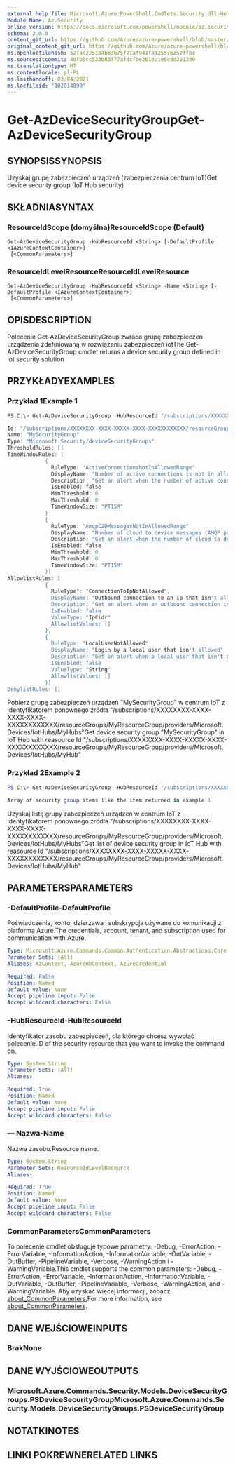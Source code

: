 ```yaml
---
external help file: Microsoft.Azure.PowerShell.Cmdlets.Security.dll-Help.xml
Module Name: Az.Security
online version: https://docs.microsoft.com/powershell/module/az.security/Get-AzDeviceSecurityGroup
schema: 2.0.0
content_git_url: https://github.com/Azure/azure-powershell/blob/master/src/Security/Security/help/Get-AzDeviceSecurityGroup.md
original_content_git_url: https://github.com/Azure/azure-powershell/blob/master/src/Security/Security/help/Get-AzDeviceSecurityGroup.md
ms.openlocfilehash: 52fae225184b83675f21af941fa125576252ffbc
ms.sourcegitcommit: 4dfb0cc533b83f77afdcfbe2618c1e6c8d221330
ms.translationtype: MT
ms.contentlocale: pl-PL
ms.lasthandoff: 03/04/2021
ms.locfileid: "102014890"
---
```

# <span data-ttu-id="356e1-101">Get-AzDeviceSecurityGroup</span><span class="sxs-lookup"><span data-stu-id="356e1-101">Get-AzDeviceSecurityGroup</span></span>

## <span data-ttu-id="356e1-102">SYNOPSIS</span><span class="sxs-lookup"><span data-stu-id="356e1-102">SYNOPSIS</span></span>
<span data-ttu-id="356e1-103">Uzyskaj grupę zabezpieczeń urządzeń (zabezpieczenia centrum IoT)</span><span class="sxs-lookup"><span data-stu-id="356e1-103">Get device security group (IoT Hub security)</span></span>

## <span data-ttu-id="356e1-104">SKŁADNIA</span><span class="sxs-lookup"><span data-stu-id="356e1-104">SYNTAX</span></span>

### <span data-ttu-id="356e1-105">ResourceIdScope (domyślna)</span><span class="sxs-lookup"><span data-stu-id="356e1-105">ResourceIdScope (Default)</span></span>
```
Get-AzDeviceSecurityGroup -HubResourceId <String> [-DefaultProfile <IAzureContextContainer>]
 [<CommonParameters>]
```

### <span data-ttu-id="356e1-106">ResourceIdLevelResource</span><span class="sxs-lookup"><span data-stu-id="356e1-106">ResourceIdLevelResource</span></span>
```
Get-AzDeviceSecurityGroup -HubResourceId <String> -Name <String> [-DefaultProfile <IAzureContextContainer>]
 [<CommonParameters>]
```

## <span data-ttu-id="356e1-107">OPIS</span><span class="sxs-lookup"><span data-stu-id="356e1-107">DESCRIPTION</span></span>
<span data-ttu-id="356e1-108">Polecenie Get-AzDeviceSecurityGroup zwraca grupę zabezpieczeń urządzenia zdefiniowaną w rozwiązaniu zabezpieczeń iot</span><span class="sxs-lookup"><span data-stu-id="356e1-108">The Get-AzDeviceSecurityGroup cmdlet returns a device security group defined in iot security solution</span></span>

## <span data-ttu-id="356e1-109">PRZYKŁADY</span><span class="sxs-lookup"><span data-stu-id="356e1-109">EXAMPLES</span></span>

### <span data-ttu-id="356e1-110">Przykład 1</span><span class="sxs-lookup"><span data-stu-id="356e1-110">Example 1</span></span>
```powershell
PS C:\> Get-AzDeviceSecurityGroup -HubResourceId "/subscriptions/XXXXXXXX-XXXX-XXXXX-XXXX-XXXXXXXXXXXX/resourceGroups/MyResourceGroup/providers/Microsoft.Devices/IotHubs/MyHub" -Name "MySecurityGroup" 

Id: "/subscriptions/XXXXXXXX-XXXX-XXXXX-XXXX-XXXXXXXXXXXX/resourceGroups/MyResourceGroup/providers/Microsoft.Devices/IotHubs/MyHub/providers/Microsoft.Security/deviceSecurityGroups/MySecurityGroup"
Name: "MySecurityGroup"
Type: "Microsoft.Security/deviceSecurityGroups"
ThresholdRules: []
TimeWindowRules: [
            {
              RuleType: "ActiveConnectionsNotInAllowedRange"
              DisplayName: "Number of active connections is not in allowed range"
              Description: "Get an alert when the number of active connections of a device in the time window is not in the allowed range"
              IsEnabled: false
              MinThreshold: 0
              MaxThreshold: 0
              TimeWindowSize: "PT15M"
            }
            {
              RuleType: "AmqpC2DMessagesNotInAllowedRange"
              DisplayName: "Number of cloud to device messages (AMQP protocol) is not in allowed range"
              Description: "Get an alert when the number of cloud to device messages (AMQP protocol) in the time window is not in the allowed range"
              IsEnabled: false
              MinThreshold: 0
              MaxThreshold: 0
              TimeWindowSize: "PT15M"
            }]
AllowlistRules: [
            {
              RuleType": "ConnectionToIpNotAllowed",
              DisplayName: "Outbound connection to an ip that isn't allowed"
              Description: "Get an alert when an outbound connection is created between your device and an ip that isn't allowed"
              IsEnabled: false
              ValueType: "IpCidr"
              AllowlistValues: []
            },
            {
              RuleType: "LocalUserNotAllowed"
              DisplayName: "Login by a local user that isn't allowed"
              Description: "Get an alert when a local user that isn't allowed logins to the device"
              IsEnabled: false
              ValueType: "String"
              AllowlistValues: []
            }]
DenylistRules: []
```

<span data-ttu-id="356e1-111">Pobierz grupę zabezpieczeń urządzeń "MySecurityGroup" w centrum IoT z identyfikatorem ponownego źródła "/subscriptions/XXXXXXXX-XXXX-XXXX-XXXX-XXXXXXXXXXXX/resourceGroups/MyResourceGroup/providers/Microsoft.Devices/IotHubs/MyHubs"</span><span class="sxs-lookup"><span data-stu-id="356e1-111">Get device security group "MySecurityGroup" in IoT Hub with reasource Id "/subscriptions/XXXXXXXX-XXXX-XXXXX-XXXX-XXXXXXXXXXXX/resourceGroups/MyResourceGroup/providers/Microsoft.Devices/IotHubs/MyHub"</span></span>

### <span data-ttu-id="356e1-112">Przykład 2</span><span class="sxs-lookup"><span data-stu-id="356e1-112">Example 2</span></span>
```powershell
PS C:\> Get-AzDeviceSecurityGroup -HubResourceId "/subscriptions/XXXXXXXX-XXXX-XXXXX-XXXX-XXXXXXXXXXXX/resourceGroups/MyResourceGroup/providers/Microsoft.Devices/IotHubs/MyHub" 

Array of security group items like the item returned in example 1
```

<span data-ttu-id="356e1-113">Uzyskaj listę grupy zabezpieczeń urządzeń w centrum IoT z identyfikatorem ponownego źródła "/subscriptions/XXXXXXXX-XXXX-XXXX-XXXX-XXXXXXXXXXXX/resourceGroups/MyResourceGroup/providers/Microsoft.Devices/IotHubs/MyHubs"</span><span class="sxs-lookup"><span data-stu-id="356e1-113">Get list of device security group in IoT Hub with reasource Id "/subscriptions/XXXXXXXX-XXXX-XXXXX-XXXX-XXXXXXXXXXXX/resourceGroups/MyResourceGroup/providers/Microsoft.Devices/IotHubs/MyHub"</span></span>

## <span data-ttu-id="356e1-114">PARAMETERS</span><span class="sxs-lookup"><span data-stu-id="356e1-114">PARAMETERS</span></span>

### <span data-ttu-id="356e1-115">-DefaultProfile</span><span class="sxs-lookup"><span data-stu-id="356e1-115">-DefaultProfile</span></span>
<span data-ttu-id="356e1-116">Poświadczenia, konto, dzierżawa i subskrypcja używane do komunikacji z platformą Azure.</span><span class="sxs-lookup"><span data-stu-id="356e1-116">The credentials, account, tenant, and subscription used for communication with Azure.</span></span>

```yaml
Type: Microsoft.Azure.Commands.Common.Authentication.Abstractions.Core.IAzureContextContainer
Parameter Sets: (All)
Aliases: AzContext, AzureRmContext, AzureCredential

Required: False
Position: Named
Default value: None
Accept pipeline input: False
Accept wildcard characters: False
```

### <span data-ttu-id="356e1-117">-HubResourceId</span><span class="sxs-lookup"><span data-stu-id="356e1-117">-HubResourceId</span></span>
<span data-ttu-id="356e1-118">Identyfikator zasobu zabezpieczeń, dla którego chcesz wywołać polecenie.</span><span class="sxs-lookup"><span data-stu-id="356e1-118">ID of the security resource that you want to invoke the command on.</span></span>

```yaml
Type: System.String
Parameter Sets: (All)
Aliases:

Required: True
Position: Named
Default value: None
Accept pipeline input: False
Accept wildcard characters: False
```

### <span data-ttu-id="356e1-119">— Nazwa</span><span class="sxs-lookup"><span data-stu-id="356e1-119">-Name</span></span>
<span data-ttu-id="356e1-120">Nazwa zasobu.</span><span class="sxs-lookup"><span data-stu-id="356e1-120">Resource name.</span></span>

```yaml
Type: System.String
Parameter Sets: ResourceIdLevelResource
Aliases:

Required: True
Position: Named
Default value: None
Accept pipeline input: False
Accept wildcard characters: False
```

### <span data-ttu-id="356e1-121">CommonParameters</span><span class="sxs-lookup"><span data-stu-id="356e1-121">CommonParameters</span></span>
<span data-ttu-id="356e1-122">To polecenie cmdlet obsługuje typowe parametry: -Debug, -ErrorAction, -ErrorVariable, -InformationAction, -InformationVariable, -OutVariable, -OutBuffer, -PipelineVariable, -Verbose, -WarningAction i -WarningVariable.</span><span class="sxs-lookup"><span data-stu-id="356e1-122">This cmdlet supports the common parameters: -Debug, -ErrorAction, -ErrorVariable, -InformationAction, -InformationVariable, -OutVariable, -OutBuffer, -PipelineVariable, -Verbose, -WarningAction, and -WarningVariable.</span></span> <span data-ttu-id="356e1-123">Aby uzyskać więcej informacji, zobacz [about_CommonParameters.](http://go.microsoft.com/fwlink/?LinkID=113216)</span><span class="sxs-lookup"><span data-stu-id="356e1-123">For more information, see [about_CommonParameters](http://go.microsoft.com/fwlink/?LinkID=113216).</span></span>

## <span data-ttu-id="356e1-124">DANE WEJŚCIOWE</span><span class="sxs-lookup"><span data-stu-id="356e1-124">INPUTS</span></span>

### <span data-ttu-id="356e1-125">Brak</span><span class="sxs-lookup"><span data-stu-id="356e1-125">None</span></span>

## <span data-ttu-id="356e1-126">DANE WYJŚCIOWE</span><span class="sxs-lookup"><span data-stu-id="356e1-126">OUTPUTS</span></span>

### <span data-ttu-id="356e1-127">Microsoft.Azure.Commands.Security.Models.DeviceSecurityGroups.PSDeviceSecurityGroup</span><span class="sxs-lookup"><span data-stu-id="356e1-127">Microsoft.Azure.Commands.Security.Models.DeviceSecurityGroups.PSDeviceSecurityGroup</span></span>

## <span data-ttu-id="356e1-128">NOTATKI</span><span class="sxs-lookup"><span data-stu-id="356e1-128">NOTES</span></span>

## <span data-ttu-id="356e1-129">LINKI POKREWNE</span><span class="sxs-lookup"><span data-stu-id="356e1-129">RELATED LINKS</span></span>
